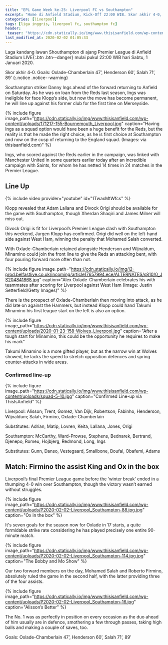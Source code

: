 ```yaml
---
title: "EPL Game Week ke-25: Liverpool FC vs Southampton"
excerpt: "Home di Anfield Stadium, Kick-Off 22:00 WIB. Skor akhir 4-0, semua gol di babak kedua"
categories: [liverpool]
tags: [liga inggris, liverpool fc, southampton fc]
header:
 teaser: "https://cdn.statically.io/img/www.thisisanfield.com/wp-content/uploads/2020-01-23-158-Wolves_Liverpool.jpg?w=480"
last_modified_at: 2020-02-02 01:05:33
---
```

Laga kandang lawan Shouthampton di ajang Premier League di Anfield Stadium LIVE{:.btn .btn--danger} mulai pukul 22:00 WIB hari Sabtu, 1 Januari 2020.

Skor akhir 4-0. Goals: Oxlade-Chamberlain 47’, Henderson 60’, Salah 71’, 89’ {:.notice .notice--warning}

Southampton striker Danny Ings ahead of the forward returning to Anfield on Saturday. As he was on loan from the Reds last season, Ings was ineligible for face Klopp’s side, but now the move has become permanent, he will line up against his former club for the first time on Merseyside.

{% include figure image_path="https://cdn.statically.io/img/www.thisisanfield.com/wp-content/uploads/171217-155-Bournemouth_Liverpool.jpg" caption="Having Ings as a squad option would have been a huge benefit for the Reds, but the reality is that he made the right choice, as he is first choice at Southampton and now on the cusp of returning to the England squad. (Images: via thisisanfield.com)" %}

Ings, who scored against the Reds earlier in the campaign, was linked with Manchester United in some quarters earlier today after an incredible campaign with Saints, for whom he has netted 14 times in 24 matches in the Premier League.

## Line Up

{% include video provider="youtube" id="1TwaxMtWfcs" %}

Klopp revealed that Adam Lallana and Divock Origi should be available for the game with Southampton, though Xherdan Shaqiri and James Milner will miss out.

Divock Origi is fit for Liverpool’s Premier League clash with Southampton this weekend, Jurgen Klopp has confirmed. Origi did well on the left-hand side against West Ham, winning the penalty that Mohamed Salah converted.

With Oxlade-Chamberlain retained alongside Henderson and Wijnaldum, Minamino could join the front line to give the Reds an attacking bent, with four pouring forward more often than not.

{% include figure image_path="https://cdn.statically.io/img/i2-prod.belfastlive.co.uk/incoming/article17657994.ece/ALTERNATES/s810/0_JS204841868.jpg" caption="Alex Oxlade-Chamberlain celebrates his with teammates after scoring for Liverpool against West Ham (Image: Justin Setterfield/Getty Images)" %}

There is the prospect of Oxlade-Chamberlain then moving into attack, as he did late on against the Hammers, but instead Klopp could hand Takumi Minamino his first league start on the left is also an option.

{% include figure image_path="https://cdn.statically.io/img/www.thisisanfield.com/wp-content/uploads/2020-01-23-158-Wolves_Liverpool.jpg" caption="After a tough start for Minamino, this could be the opportunity he requires to make his mark"

Takumi Minamino is a more gifted player, but as the narrow win at Wolves showed, he lacks the speed to stretch opposition defences and spring counter-attacks in wide areas.

### Confirmed line-up

{% include figure image_path="https://cdn.statically.io/img/www.thisisanfield.com/wp-content/uploads/squad-5-10.jpg" caption="Confirmed Line-up via ThisIsAnfield" %}

Liverpool: Alisson; Trent, Gomez, Van Dijk, Robertson; Fabinho, Henderson, Wijnaldum; Salah, Firmino, Oxlade-Chamberlain

Substitutes: Adrian, Matip, Lovren, Keita, Lallana, Jones, Origi

Southampton: McCarthy, Ward-Prowse, Stephens, Bednarek, Bertrand, Djenepo, Romeu, Hojbjerg, Redmond, Long, Ings

Substitutes: Gunn, Danso, Vestegaard, Smallbone, Boufal, Obafemi, Adams

## Match: Firmino the assist King and Ox in the box

Liverpool’s final Premier League game before the ‘winter break’ ended in a thumping 4-0 win over Southampton, though the victory wasn’t earned without struggles.

{% include figure image_path="https://cdn.statically.io/img/www.thisisanfield.com/wp-content/uploads/P2020-02-02-Liverpool_Southampton-88.jpg.jpg" caption="Ox in the box" %}

It's seven goals for the season now for Oxlade in 17 starts, a quite formidable strike rate considering he has played precisely one entire 90-minute match.

{% include figure image_path="https://cdn.statically.io/img/www.thisisanfield.com/wp-content/uploads/P2020-02-02-Liverpool_Southampton-114.jpg.jpg" caption="The Bobby and Mo Show" %}

Our two forward members on the day, Mohamed Salah and Roberto Firmino, absolutely ruled the game in the second half, with the latter providing three of the four assists.

{% include figure image_path="https://cdn.statically.io/img/www.thisisanfield.com/wp-content/uploads/P2020-02-02-Liverpool_Southampton-16.jpg" caption="Alisson’s Better" %}

The No. 1 was as perfectly in position on every occasion as the duo ahead of him usually are in defence, smothering a few through passes, taking high balls and making a couple of saves, too.

Goals: Oxlade-Chamberlain 47’, Henderson 60’, Salah 71’, 89’
